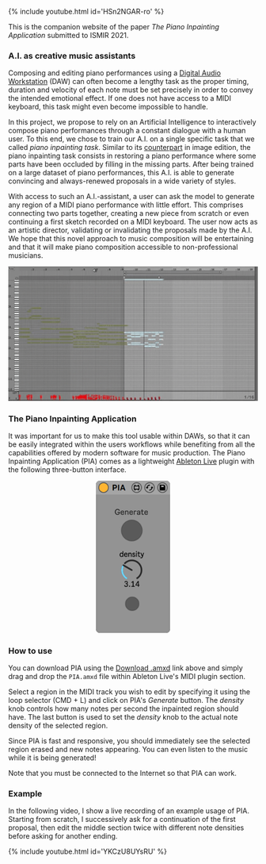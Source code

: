 <!--## The Piano Inpainting Application  -->
{% include youtube.html id='HSn2NGAR-ro' %}

This is the companion website of the paper *The Piano Inpainting Application* submitted to ISMIR 2021.

### A.I. as creative music assistants
Composing and editing piano performances using a [Digital Audio Workstation](https://en.wikipedia.org/wiki/Digital_audio_workstation) (DAW) can often become a lengthy task as the proper timing, duration and velocity of each note must be set precisely in order to convey the intended emotional effect. If one does not have access to a MIDI keyboard, this task might even become impossible to handle.

In this project, we propose to rely on an Artificial Intelligence to interactively compose piano performances through a constant dialogue with a human user. 
To this end, we chose to train our A.I. on a single specific task that we called *piano inpainting task*. Similar to its [counterpart](https://en.wikipedia.org/wiki/Inpainting) in image edition, the piano inpainting task consists in restoring a piano performance where some parts have been occluded by filling in the missing parts. After being trained on a large dataset of piano performances, this A.I. is able to generate convincing and always-renewed proposals in a wide variety of styles.

With access to such an A.I.-assistant, a user can ask the model to generate any region of a MIDI piano performance with little effort. This comprises connecting two parts together, creating a new piece from scratch or even continuing a first sketch recorded on a MIDI keyboard. The user now acts as an artistic director, validating or invalidating the proposals made by the A.I. We hope that this novel approach to music composition will be entertaining and that it will make piano composition accessible to non-professional musicians.


<p align="center">
<img src="resources/pia_generation.gif" alt="drawing" width="600"/>
</p>

### The Piano Inpainting Application
It was important for us to make this tool usable within DAWs, so that it can be easily integrated within the users workflows while benefiting from all the capabilities offered by modern software for music production. 
The Piano Inpainting Application (PIA) comes as a lightweight [Ableton Live](https://www.ableton.com/en/live/) plugin with the following three-button interface. 

<p align="center">
<img src="resources/pia.png" alt="drawing" width="150"/>
</p>


### How to use
You can download PIA using the [Download .amxd](https://github.com/Ghadjeres/piano-inpainting-application/releases/download/v0.1-alpha/PIA.amxd) link above and simply drag and drop the `PIA.amxd` file within Ableton Live's  MIDI plugin section. 

Select a region in the MIDI track you wish to edit by specifying it using the loop selector (CMD + L) and click on PIA's *Generate* button. The *density* knob controls how many notes per second the inpainted region should have. The last button is used to set the *density* knob to the actual note density of the selected region.

Since PIA is fast and responsive, you should immediately see the selected region erased and new notes appearing. You can even listen to the music while it is being generated!

Note that you must be connected to the Internet so that PIA can work.


### Example
In the following video, I show a live recording of an example usage of PIA. Starting from scratch, I successively ask for a continuation of the first proposal, then edit the middle section twice with different note densities before asking for another ending.

{% include youtube.html id='YKCzU8UYsRU' %}